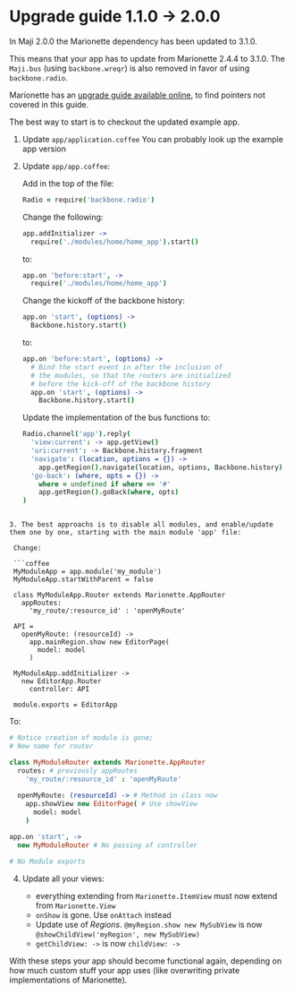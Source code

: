# Upgrade guide 1.1.0 -> 2.0.0

In Maji 2.0.0 the Marionette dependency has been updated to 3.1.0.

This means that your app has to update from Marionette 2.4.4 to 3.1.0.
The `Maji.bus` (using `backbone.wreqr`) is also removed in favor of using `backbone.radio`.

Marionette has an [upgrade guide available online](http://marionettejs.com/docs/v3.1.0/upgrade.html), to find pointers not covered in this guide.

The best way to start is to checkout the updated example app.

1. Update `app/application.coffee` You can probably look up the example app version

2. Update `app/app.coffee`:

   Add in the top of the file:
   
   ```coffee
   Radio = require('backbone.radio')
   ```

   Change the following:
   
   ```coffee
   app.addInitializer ->
     require('./modules/home/home_app').start()
   ```
   
   to:
   
   ```coffee
   app.on 'before:start', ->
     require('./modules/home/home_app')
   ```
   
   Change the kickoff of the backbone history:
   
   ```coffee
   app.on 'start', (options) ->
     Backbone.history.start()
   ```
   
   to:
   
   ```coffee
   app.on 'before:start', (options) ->
     # Bind the start event in after the inclusion of
     # the modules, so that the routers are initialized
     # before the kick-off of the backbone history
     app.on 'start', (options) ->
       Backbone.history.start()
   ```
   
   Update the implementation of the bus functions to:
   
   ```coffee
   Radio.channel('app').reply(
     'view:current': -> app.getView()
     'uri:current': -> Backbone.history.fragment
     'navigate': (location, options = {}) ->
       app.getRegion().navigate(location, options, Backbone.history)
     'go-back': (where, opts = {}) ->
       where = undefined if where == '#'
       app.getRegion().goBack(where, opts)
   )
  ``` 
  
3. The best approachs is to disable all modules, and enable/update them one by one, starting with the main module 'app' file:

   Change: 
   
   ```coffee
   MyModuleApp = app.module('my_module')
   MyModuleApp.startWithParent = false

   class MyModuleApp.Router extends Marionette.AppRouter
     appRoutes:
       'my_route/:resource_id' : 'openMyRoute'
       
   API =
     openMyRoute: (resourceId) ->
       app.mainRegion.show new EditorPage(
         model: model
       )
   
   MyModuleApp.addInitializer ->
     new EditorApp.Router
       controller: API
       
   module.exports = EditorApp
   ```
   
   To:
   
   ```coffee
   # Notice creation of module is gone;
   # New name for router
   
   class MyModuleRouter extends Marionette.AppRouter
     routes: # previously appRoutes
       'my_route/:resource_id' : 'openMyRoute'
       
     openMyRoute: (resourceId) -> # Method in class now
       app.showView new EditorPage( # Use showView
         model: model
       )
   
   app.on 'start', ->
     new MyModuleRouter # No passing of controller
   
   # No Module exports    
   ```

4. Update all your views:

   * everything extending from `Marionette.ItemView` must now extend from `Marionette.View`
   * `onShow` is gone. Use `onAttach` instead
   * Update use of *Regions*. `@myRegion.show new MySubView` is now `@showChildView('myRegion', new MySubView)`
   * `getChildView: ->` is now `childView: ->`

With these steps your app should become functional again, depending on how much custom stuff your app uses (like overwriting private implementations of Marionette).